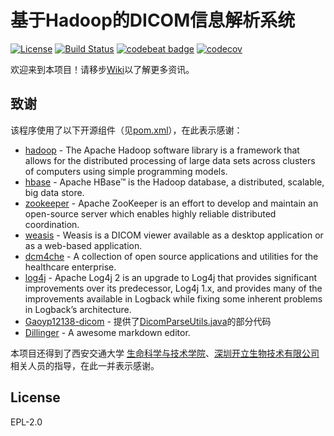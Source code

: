 # 基于Hadoop的DICOM信息解析系统

[![License](https://img.shields.io/badge/License-EPL%202.0-blue.svg)](https://opensource.org/licenses/EPL-2.0) [![Build Status](https://travis-ci.com/sonoscape-HadoopProject-xjtu/HadoopServer.svg?branch=master)](https://travis-ci.com/sonoscape-HadoopProject-xjtu/HadoopServer) [![codebeat badge](https://codebeat.co/badges/aa4e4c3f-fed4-4769-8544-936058cdb1cc)](https://codebeat.co/projects/github-com-sonoscape-hadoopproject-xjtu-hadoopserver-read-external-xml) [![codecov](https://codecov.io/gh/sonoscape-HadoopProject-xjtu/HadoopServer/branch/master/graph/badge.svg)](https://codecov.io/gh/sonoscape-HadoopProject-xjtu/HadoopServer)

欢迎来到本项目！请移步[Wiki](https://github.com/sonoscape-HadoopProject-xjtu/HadoopServer/wiki/%E6%AC%A2%E8%BF%8E)以了解更多资讯。

## 致谢

该程序使用了以下开源组件（见[pom.xml](https://github.com/sonoscape-HadoopProject-xjtu/HadoopServer/pom.xml)），在此表示感谢：

* [hadoop] - The Apache Hadoop software library is a framework that allows for the distributed processing of large data sets across clusters of computers using simple programming models.
* [hbase] - Apache HBase™ is the Hadoop database, a distributed, scalable, big data store. 
* [zookeeper] - Apache ZooKeeper is an effort to develop and maintain an open-source server which enables highly reliable distributed coordination.
* [weasis] - Weasis is a DICOM viewer available as a desktop application or as a web-based application.
* [dcm4che] - A collection of open source applications and utilities for the healthcare enterprise.
* [log4j] - Apache Log4j 2 is an upgrade to Log4j that provides significant improvements over its predecessor, Log4j 1.x, and provides many of the improvements available in Logback while fixing some inherent problems in Logback’s architecture.
* [Gaoyp12138-dicom] - 提供了[DicomParseUtils.java](https://github.com/sonoscape-HadoopProject-xjtu/HadoopServer/src/main/java/Utils/DicomParseUtil.java)的部分代码
* [Dillinger] - A awesome markdown editor.

本项目还得到了西安交通大学 [生命科学与技术学院][slst]、[深圳开立生物技术有限公司][sonoscape]相关人员的指导，在此一并表示感谢。

License
---
EPL-2.0

   [Weasis]: <https://github.com/nroduit/Weasis>
   [Dcm4che]: <https://www.dcm4che.org/>
   [log4j]: <https://logging.apache.org/log4j/2.x/>
   [hadoop]: <https://hadoop.apache.org/>
   [hbase]: <https://hbase.apache.org/>
   [sonoscape]: <http://www.sonoscape.com.cn/>
   [zookeeper]: <https://zookeeper.apache.org/>
   [Gaoyp12138-dicom]: <https://github.com/Gaoyp12138/dicom>
   [Dillinger]: <https://dillinger.io>
   [slst]:<http://slst.xjtu.edu.cn>
   [JDK]:<https://www.oracle.com/technetwork/java/javase/downloads/jdk8-downloads-2133151.html>